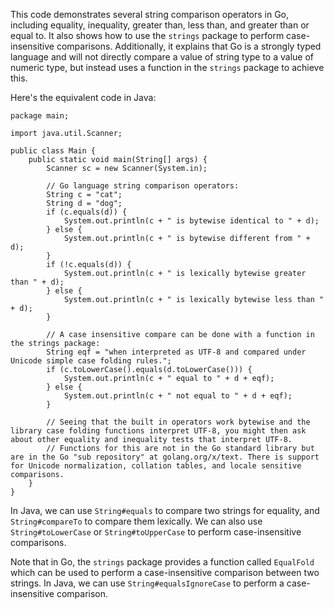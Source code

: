 This code demonstrates several string comparison operators in Go, including equality, inequality, greater than, less than, and greater than or equal to. It also shows how to use the `strings` package to perform case-insensitive comparisons. Additionally, it explains that Go is a strongly typed language and will not directly compare a value of string type to a value of numeric type, but instead uses a function in the `strings` package to achieve this.

Here's the equivalent code in Java:
```
package main;

import java.util.Scanner;

public class Main {
    public static void main(String[] args) {
        Scanner sc = new Scanner(System.in);

        // Go language string comparison operators:
        String c = "cat";
        String d = "dog";
        if (c.equals(d)) {
            System.out.println(c + " is bytewise identical to " + d);
        } else {
            System.out.println(c + " is bytewise different from " + d);
        }
        if (!c.equals(d)) {
            System.out.println(c + " is lexically bytewise greater than " + d);
        } else {
            System.out.println(c + " is lexically bytewise less than " + d);
        }

        // A case insensitive compare can be done with a function in the strings package:
        String eqf = "when interpreted as UTF-8 and compared under Unicode simple case folding rules.";
        if (c.toLowerCase().equals(d.toLowerCase())) {
            System.out.println(c + " equal to " + d + eqf);
        } else {
            System.out.println(c + " not equal to " + d + eqf);
        }

        // Seeing that the built in operators work bytewise and the library case folding functions interpret UTF-8, you might then ask about other equality and inequality tests that interpret UTF-8.
        // Functions for this are not in the Go standard library but are in the Go "sub repository" at golang.org/x/text. There is support for Unicode normalization, collation tables, and locale sensitive comparisons.
    }
}
```
In Java, we can use `String#equals` to compare two strings for equality, and `String#compareTo` to compare them lexically. We can also use `String#toLowerCase` or `String#toUpperCase` to perform case-insensitive comparisons.

Note that in Go, the `strings` package provides a function called `EqualFold` which can be used to perform a case-insensitive comparison between two strings. In Java, we can use `String#equalsIgnoreCase` to perform a case-insensitive comparison.
